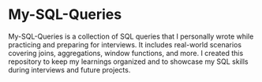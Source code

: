 # My-SQL-Queries
My-SQL-Queries is a collection of SQL queries that I personally wrote while practicing and preparing for interviews. It includes real-world scenarios covering joins, aggregations, window functions, and more. I created this repository to keep my learnings organized and to showcase my SQL skills during interviews and future projects.
